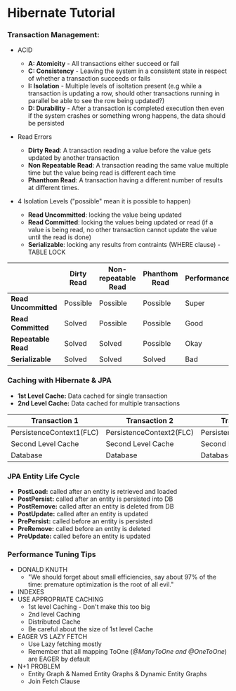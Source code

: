 # Hibernate Tutorial
### Transaction Management:
* ACID
  * **A: Atomicity** - All transactions either succeed or fail
  * **C: Consistency** - Leaving the system in a consistent state in respect of whether a transaction succeeds or fails
  * **I: Isolation** - Multiple levels of isoltation present 
    (e.g while a transaction is updating a row, should other transactions running in parallel be able to see the row being updated?)
  * **D: Durability** - After a transaction is completed execution then even if the system crashes or something wrong happens, the data should be persisted
  
* Read Errors
  * **Dirty Read**: A transaction reading a value before the value gets updated by another transaction
  * **Non Repeatable Read**: A transaction reading the same value multiple time but the value being read is different each time
  * **Phanthom Read**: A transaction having a different number of results at different times.

* 4 Isolation Levels ("possible" mean it is possible to happen)
  * **Read Uncommitted**: locking the value being updated
  * **Read Committed**: locking the values being updated or read (if a value is being read, no other transaction cannot update the value  until the read is done)
  * **Serializable**: locking any results from contraints (WHERE clause) - TABLE LOCK

|               | **Dirty Read** | **Non-repeatable Read** | **Phanthom Read** | **Performance** |
| ------------- | ------------- | ------------- | ------------- | ------------- |
| **Read Uncommitted** | Possible | Possible | Possible | Super |
| **Read Committed** | Solved  | Possible | Possible | Good |
| **Repeatable Read** | Solved  | Solved | Possible | Okay |
| **Serializable** | Solved  | Solved | Solved | Bad |

### Caching with Hibernate & JPA
* **1st Level Cache:** Data cached for single transaction
* **2nd Level Cache:** Data cached for multiple transactions

| Transaction 1 | Transaction 2 | Transaction 3 | Transaction 4 |
| ------------- | ------------- | ------------- | ------------- |
| PersistenceContext1(FLC) | PersistenceContext2(FLC) | PersistenceContext3(FLC) | PersistenceContext4(FLC) |
| Second Level Cache | Second Level Cache | Second Level Cache | Second Level Cache |
| Database | Database | Database | Database |

### JPA Entity Life Cycle
* **PostLoad:** called after an entity is retrieved and loaded
* **PostPersist:** called after an entity is persisted into DB
* **PostRemove:** called after an entity is deleted from DB
* **PostUpdate:** called after an entity is updated
* **PrePersist:** called before an entity is persisted
* **PreRemove:** called before an entity is deleted
* **PreUpdate:** called before an entity is updated

### Performance Tuning Tips
* DONALD KNUTH
  * "We should forget about small efficiencies, say about 97% of the time: premature optimization is the root of all evil."
* INDEXES
* USE APPROPRIATE CACHING
  * 1st level Caching - Don't make this too big
  * 2nd level Caching
  * Distributed Cache
  * Be careful about the size of 1st level Cache
* EAGER VS LAZY FETCH
  * Use Lazy fetching mostly
  * Remember that all mapping ToOne (*@ManyToOne and @OneToOne*) are EAGER by default
* N+1 PROBLEM
  * Entity Graph & Named Entity Graphs & Dynamic Entity Graphs
  * Join Fetch Clause
